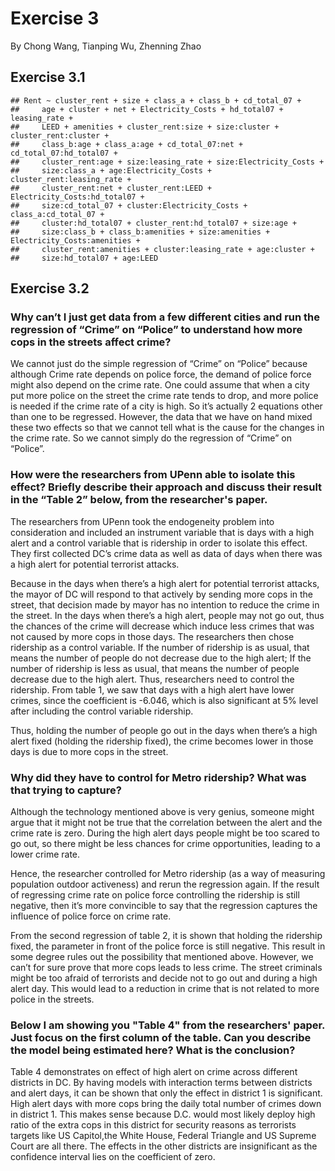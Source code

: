 Exercise 3
==========

By Chong Wang, Tianping Wu, Zhenning Zhao

Exercise 3.1
------------

    ## Rent ~ cluster_rent + size + class_a + class_b + cd_total_07 + 
    ##     age + cluster + net + Electricity_Costs + hd_total07 + leasing_rate + 
    ##     LEED + amenities + cluster_rent:size + size:cluster + cluster_rent:cluster + 
    ##     class_b:age + class_a:age + cd_total_07:net + cd_total_07:hd_total07 + 
    ##     cluster_rent:age + size:leasing_rate + size:Electricity_Costs + 
    ##     size:class_a + age:Electricity_Costs + cluster_rent:leasing_rate + 
    ##     cluster_rent:net + cluster_rent:LEED + Electricity_Costs:hd_total07 + 
    ##     size:cd_total_07 + cluster:Electricity_Costs + class_a:cd_total_07 + 
    ##     cluster:hd_total07 + cluster_rent:hd_total07 + size:age + 
    ##     size:class_b + class_b:amenities + size:amenities + Electricity_Costs:amenities + 
    ##     cluster_rent:amenities + cluster:leasing_rate + age:cluster + 
    ##     size:hd_total07 + age:LEED

Exercise 3.2
------------

### Why can’t I just get data from a few different cities and run the regression of “Crime” on “Police” to understand how more cops in the streets affect crime?

We cannot just do the simple regression of “Crime” on “Police” because although Crime rate depends on police force, the demand of police force might also depend on the crime rate. One could assume that when a city put more police on the street the crime rate tends to drop, and more police is needed if the crime rate of a city is high. So it’s actually 2 equations other than one to be regressed. However, the data that we have on hand mixed these two effects so that we cannot tell what is the cause for the changes in the crime rate. So we cannot simply do the regression of “Crime” on “Police”.

### How were the researchers from UPenn able to isolate this effect? Briefly describe their approach and discuss their result in the “Table 2” below, from the researcher's paper.

The researchers from UPenn took the endogeneity problem into consideration and included an instrument variable that is days with a high alert and a control variable that is ridership in order to isolate this effect. They first collected DC’s crime data as well as data of days when there was a high alert for potential terrorist attacks.

Because in the days when there’s a high alert for potential terrorist attacks, the mayor of DC will respond to that actively by sending more cops in the street, that decision made by mayor has no intention to reduce the crime in the street. In the days when there’s a high alert, people may not go out, thus the chances of the crime will decrease which induce less crimes that was not caused by more cops in those days. The researchers then chose ridership as a control variable. If the number of ridership is as usual, that means the number of people do not decrease due to the high alert; If the number of ridership is less as usual, that means the number of people decrease due to the high alert. Thus, researchers need to control the ridership. From table 1, we saw that days with a high alert have lower crimes, since the coefficient is -6.046, which is also significant at 5% level after including the control variable ridership.

Thus, holding the number of people go out in the days when there’s a high alert fixed (holding the ridership fixed), the crime becomes lower in those days is due to more cops in the street.

### Why did they have to control for Metro ridership? What was that trying to capture?

Although the technology mentioned above is very genius, someone might argue that it might not be true that the correlation between the alert and the crime rate is zero. During the high alert days people might be too scared to go out, so there might be less chances for crime opportunities, leading to a lower crime rate.

Hence, the researcher controlled for Metro ridership (as a way of measuring population outdoor activeness) and rerun the regression again. If the result of regressing crime rate on police force controlling the ridership is still negative, then it’s more convincible to say that the regression captures the influence of police force on crime rate.

From the second regression of table 2, it is shown that holding the ridership fixed, the parameter in front of the police force is still negative. This result in some degree rules out the possibility that mentioned above. However, we can’t for sure prove that more cops leads to less crime. The street criminals might be too afraid of terrorists and decide not to go out and during a high alert day. This would lead to a reduction in crime that is not related to more police in the streets.

### Below I am showing you "Table 4" from the researchers' paper. Just focus on the first column of the table. Can you describe the model being estimated here? What is the conclusion?

Table 4 demonstrates on effect of high alert on crime across different districts in DC. By having models with interaction terms between districts and alert days, it can be shown that only the effect in district 1 is significant. High alert days with more cops bring the daily total number of crimes down in district 1. This makes sense because D.C. would most likely deploy high ratio of the extra cops in this district for security reasons as terrorists targets like US Capitol,the White House, Federal Triangle and US Supreme Court are all there. The effects in the other districts are insignificant as the confidence interval lies on the coefficient of zero.
